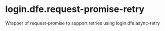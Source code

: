 # login.dfe.request-promise-retry
Wrapper of request-promise to support retries using login.dfe.async-retry
